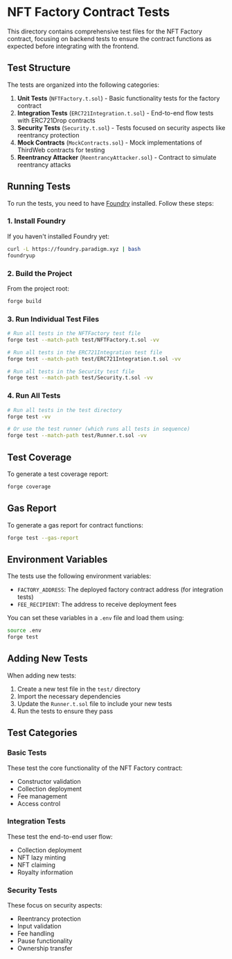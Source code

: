 # NFT Factory Contract Tests

This directory contains comprehensive test files for the NFT Factory contract, focusing on backend tests to ensure the contract functions as expected before integrating with the frontend.

## Test Structure

The tests are organized into the following categories:

1. **Unit Tests** (`NFTFactory.t.sol`) - Basic functionality tests for the factory contract
2. **Integration Tests** (`ERC721Integration.t.sol`) - End-to-end flow tests with ERC721Drop contracts
3. **Security Tests** (`Security.t.sol`) - Tests focused on security aspects like reentrancy protection
4. **Mock Contracts** (`MockContracts.sol`) - Mock implementations of ThirdWeb contracts for testing
5. **Reentrancy Attacker** (`ReentrancyAttacker.sol`) - Contract to simulate reentrancy attacks

## Running Tests

To run the tests, you need to have [Foundry](https://book.getfoundry.sh/) installed. Follow these steps:

### 1. Install Foundry

If you haven't installed Foundry yet:

```bash
curl -L https://foundry.paradigm.xyz | bash
foundryup
```

### 2. Build the Project

From the project root:

```bash
forge build
```

### 3. Run Individual Test Files

```bash
# Run all tests in the NFTFactory test file
forge test --match-path test/NFTFactory.t.sol -vv

# Run all tests in the ERC721Integration test file
forge test --match-path test/ERC721Integration.t.sol -vv

# Run all tests in the Security test file
forge test --match-path test/Security.t.sol -vv
```

### 4. Run All Tests

```bash
# Run all tests in the test directory
forge test -vv

# Or use the test runner (which runs all tests in sequence)
forge test --match-path test/Runner.t.sol -vv
```

## Test Coverage

To generate a test coverage report:

```bash
forge coverage
```

## Gas Report

To generate a gas report for contract functions:

```bash
forge test --gas-report
```

## Environment Variables

The tests use the following environment variables:

- `FACTORY_ADDRESS`: The deployed factory contract address (for integration tests)
- `FEE_RECIPIENT`: The address to receive deployment fees

You can set these variables in a `.env` file and load them using:

```bash
source .env
forge test
```

## Adding New Tests

When adding new tests:

1. Create a new test file in the `test/` directory
2. Import the necessary dependencies
3. Update the `Runner.t.sol` file to include your new tests
4. Run the tests to ensure they pass

## Test Categories

### Basic Tests

These test the core functionality of the NFT Factory contract:

- Constructor validation
- Collection deployment
- Fee management
- Access control

### Integration Tests

These test the end-to-end user flow:

- Collection deployment
- NFT lazy minting
- NFT claiming
- Royalty information

### Security Tests

These focus on security aspects:

- Reentrancy protection
- Input validation
- Fee handling
- Pause functionality
- Ownership transfer 